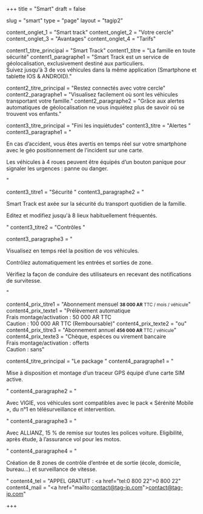 +++
title = "Smart"
draft = false

slug = "smart"
type = "page"
layout = "tagip2"

content_onglet_1 = "Smart track"
content_onglet_2 = "Votre cercle"
content_onglet_3 = "Avantages"
content_onglet_4 = "Tarifs"


content1_titre_principal = "Smart Track"
content1_titre = "La famille en toute sécurité"
content1_paragraphe1 = "Smart Track est un service de géolocalisation, exclusivement destiné aux particuliers.<br/> Suivez jusqu'à 3 de vos véhicules dans la même application (Smartphone et tablette IOS & ANDROID)."

content2_titre_principal = "Restez connectés avec votre cercle"
content2_paragraphe1 = "Visualisez facilement où sont les véhicules transportant votre famille."
content2_paragraphe2 = "Grâce aux alertes automatiques de géolocalisation ne vous inquiétez plus de savoir où se trouvent vos enfants."

content3_titre_principal = "Fini les inquiètudes"
content3_titre = "Alertes "
content3_paragraphe1 = "<p>En cas d’accident, vous êtes avertis en temps réel sur votre smartphone avec le géo positionnement de l’incident sur une carte.</p><p>Les véhicules à 4 roues peuvent être équipés d’un bouton panique pour signaler les urgences : panne ou danger.</p>"

content3_titre1 = "Sécurité "
content3_paragraphe2 = "<p>Smart Track est axée sur la sécurité du transport quotidien de la famille.</p><p>Editez et modifiez jusqu'à 8 lieux habituellement fréquentés.</p>"
content3_titre2 = "Contrôles "

content3_paragraphe3 = "<p>Visualisez en temps réel la position de vos véhicules.</p><p>Contrôlez automatiquement les entrées et sorties de zone.</p><p>Vérifiez la façon de conduire des utilisateurs en recevant des notifications de survitesse.</p>"

content4_prix_titre1 = "Abonnement mensuel <small><strong>38 000 AR</strong> TTC / mois / véhicule</small>"
content4_prix_texte1 = "Prélèvement automatique <br/>Frais montage/activation : 50 000 AR TTC <br/>Caution : 100 000 AR TTC (Remboursable)"
content4_prix_texte2 = "ou"
content4_prix_titre3 = "Abonnement annuel <small><strong>456 000 AR</strong> TTC / véhicule</small>"
content4_prix_texte3 = "Chèque, espèces ou virement bancaire <br/>Frais montage/activation : offerts <br/>Caution : sans"

content4_titre_principal = "Le package "
content4_paragraphe1 = "<p>Mise à disposition et montage d’un traceur GPS équipé d’une carte SIM active.</p>"
content4_paragraphe2 = "<p>Avec VIGIE, vos véhicules sont compatibles avec le pack « Sérénité Mobile », du n°1 en télésurveillance et intervention.</p>"
content4_paragraphe3 = "<p>Avec ALLIANZ, 15 % de remise sur toutes les polices voiture. Eligibilité, après étude, à l’assurance vol pour les motos.</p>"
content4_paragraphe4 = "<p>Création de 8 zones de contrôle d’entrée et de sortie (école, domicile, bureau…) et surveillance de vitesse.</p>"
content4_tel = "APPEL GRATUIT : <a href=\"tel:0 800 22\">0 800 22</a>"
content4_mail = "<a href=\"mailto:contact@tag-ip.com\">contact@tag-ip.com</a>"

+++